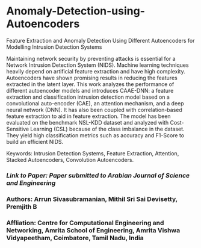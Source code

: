 # Anomaly-Detection-using-Autoencoders
Feature Extraction and Anomaly Detection Using Different Autoencoders for Modelling Intrusion Detection Systems

Maintaining network security by preventing attacks is essential for a
Network Intrusion Detection System (NIDS). Machine learning techniques heavily depend on artificial feature extraction and have high complexity. Autoencoders have shown promising results in reducing the features extracted in the latent layer. This work analyzes the performance of different autoencoder models and introduces CAAE-DNN: a feature extraction and classification intrusion detection model based on a convolutional auto-encoder (CAE), an attention mechanism, and a deep neural network (DNN). It has also been coupled with correlation-based feature extraction to aid in feature extraction. The model has been evaluated on the benchmark NSL-KDD dataset and analyzed with Cost-Sensitive Learning (CSL) because of the class imbalance in the dataset. They yield high classification metrics such as accuracy and F1-Score to build an efficient NIDS.

Keywords: Intrusion Detection Systems, Feature Extraction, Attention, Stacked Autoencoders, Convolution Autoencoders.

### *Link to Paper: Paper submitted to Arabian Journal of Science and Engineering*
### Authors: Arrun Sivasubramanian, Mithil Sri Sai Devisetty, Premjith B
### Affliation: Centre for Computational Engineering and Networking, Amrita School of Engineering, Amrita Vishwa Vidyapeetham, Coimbatore, Tamil Nadu, India 
